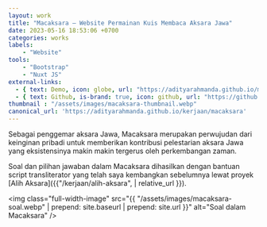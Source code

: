 ```yaml
---
layout: work
title: "Macaksara – Website Permainan Kuis Membaca Aksara Jawa"
date: 2023-05-16 18:53:06 +0700
categories: works
labels: 
    - "Website" 
tools: 
    - "Bootstrap" 
    - "Nuxt JS"
external-links:
  - { text: Demo, icon: globe, url: "https://adityarahmanda.github.io/macaksara" }
  - { text: Github, is-brand: true, icon: github, url: "https://github.com/adityarahmanda/macaksara" }
thumbnail : "/assets/images/macaksara-thumbnail.webp"
canonical_url: 'https://adityarahmanda.github.io/kerjaan/macaksara'
---
```

Sebagai penggemar aksara Jawa, Macaksara merupakan perwujudan dari keinginan pribadi untuk memberikan kontribusi pelestarian aksara Jawa yang eksistensinya makin makin tergerus oleh perkembangan zaman.

<!--excerpt-->

Soal dan pilihan jawaban dalam Macaksara dihasilkan dengan bantuan script transliterator yang telah saya kembangkan sebelumnya lewat proyek [Alih Aksara]({{"/kerjaan/alih-aksara", | relative_url }})​.

<img class="full-width-image" src="{{ "/assets/images/macaksara-soal.webp" | prepend: site.baseurl | prepend: site.url }}" alt="Soal dalam Macaksara" />